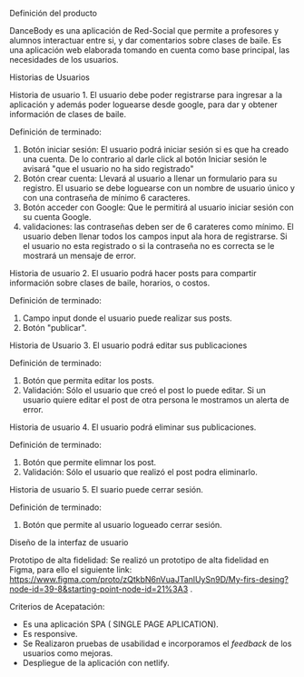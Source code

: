 Definición del producto

DanceBody es una aplicación de Red-Social que permite a profesores y alumnos interactuar entre si, y dar comentarios sobre clases de baile. Es una aplicación web elaborada tomando en cuenta como base principal, las necesidades de los usuarios. 

Historias de Usuarios

Historia de usuario 1.
El usuario debe poder registrarse para ingresar a la aplicación y además poder loguearse desde google, para dar y obtener información de  clases de baile.

Definición de terminado:
1. Botón iniciar sesión: El usuario podrá iniciar sesión si es que ha creado una cuenta.  De lo contrario al darle click al botón Iniciar sesión le avisará "que el usuario no ha sido registrado"
2. Botón crear cuenta: Llevará al usuario a llenar un formulario para su registro.  El usuario se debe loguearse con un nombre de usuario único y con una contraseña de mínimo 6 caracteres.
3. Botón acceder con Google: Que le permitirá al usuario iniciar sesión con su cuenta Google.
4. validaciones: las contraseñas deben ser de 6 carateres como mínimo. El usuario deben llenar todos los campos input ala hora de registrarse. Si el usuario no esta  registrado o si la contraseña no es correcta se le mostrará un mensaje de error.

Historia de usuario 2.
El usuario podrá hacer posts para compartir información sobre clases de baile, horarios, o costos.

Definición de terminado:
1. Campo input donde el usuario puede realizar sus posts.
2. Botón "publicar".

Historia de Usuario 3.
El usuario podrá editar sus publicaciones

Definición de terminado:
1. Botón que permita editar los posts.
2. Validación: Sólo el usuario que creó el post lo puede editar. Si un usuario quiere editar el post de otra persona le mostramos un alerta de error.

Historia de usuario 4.
El usuario podrá eliminar sus publicaciones.

Definición de terminado:
1. Botón que permite elimnar los post.
2. Validación: Sólo el usuario que realizó el post podra eliminarlo.

Historia de usuario 5.
El suario puede cerrar sesión.

Definición de terminado:
1. Botón que permite al usuario logueado cerrar sesión.

Diseño de la interfaz de usuario

Prototipo de alta fidelidad:
Se realizó un prototipo de alta fidelidad en Figma, para ello el siguiente link:
https://www.figma.com/proto/zQtkbN6nVuaJTanlUySn9D/My-firs-desing?node-id=39-8&starting-point-node-id=21%3A3 .

Criterios de Acepatación:
 - Es una aplicación SPA ( SINGLE PAGE APLICATION).
 - Es responsive.
 -   Se Realizaron pruebas de usabilidad e incorporamos el _feedback_ de los usuarios como mejoras.
 - Despliegue de la aplicación con netlify.
 
  

